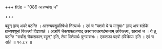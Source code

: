 +++
title = "089 आरण्यांश् च"

+++

बहून् इत्य् अपरे पठन्ति । आरण्यपशुप्रतिषेधो नित्यार्थः । एवं च "पशवो ये च मानुषाः" इत्य् अत्र श्लोके ग्राम्यपशूनां विकल्पो विज्ञायते । अत्रापि चैकशफग्रहणाद् अस्वाश्वतरगर्दभानाम् अविकल्पः, खरानां च । ये तु पठन्ति "सर्वांश् चैकशफान् बहून्" इति, तेषां विशेषार्थः पुनरारम्भः । एकशफा बहवो ऽविक्रेयाः इति । एवं च सति ॥ १०.८९ ॥